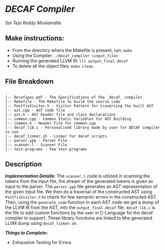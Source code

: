 # _DECAF Compiler_
_Sai Teja Reddy Moolamalla_

## Make instructions:

* From the directory where the Makefile is present, run:
	`make`
* Using the Compiler:
	`./decaf_compiler <input_file>`
* Running the generated LLVM IR:
	`lli output_final.decaf`
* To delete all the object files:
	`make clean`

## File Breakdown

```
.
|-- Decafspec.pdf - The Specifications of the _decaf_ compiler
|-- Makefile - The Makefile to build the source code
|-- PostfixVisitor.h - Visitor Pattern for traversing the built AST
|-- ast.cpp - AST code file
|-- ast.h - AST header file and class declarations
|-- common.cpp - Common Static Variables for AST Building
|-- common.h - Header File for common.cpp
|-- decaf_lib.c - Personalised library made by user for DECAF compiler to use
|-- decaf_linker.sh - Linker for decaf scripts
|-- parser.ypp - Parser File
|-- scanner.l - Scanner File
|-- test-programs - Few test-programs
```

## Description

**_Implementation Details:_** The `scanner.l` code is utilized in scanning the tokens from the input file, the stream of the generated tokens is given as input to the parser. The `parser.ypp` file generates an AST representation of the given input file. We then do a traversal of the constructed AST using `PostfixVisitor.h` to check for few semantic errors in the constructed AST. Then, using the `generate_code` function in each AST node we get a dump of the LLVM IR from the AST, into the `output_final.decaf` file. `decaf_lib.c` is the file to add custom functions by the user in C-Language for the decaf compiler to support. These library functions are linked to tthe generated LLVM dump using `decaf_linker.sh`.

**_Things to Complete:_**

- Exhaustive Testing for Errors
